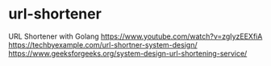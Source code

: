 # url-shortener
URL Shortener with Golang
https://www.youtube.com/watch?v=zgIyzEEXfiA
https://techbyexample.com/url-shortner-system-design/
https://www.geeksforgeeks.org/system-design-url-shortening-service/
